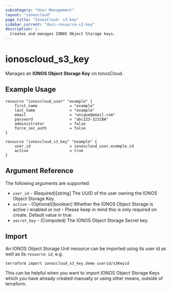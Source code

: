 ```yaml
---
subcategory: "User Management"
layout: "ionoscloud"
page_title: "IonosCloud: s3_key"
sidebar_current: "docs-resource-s3-key"
description: |-
  Creates and manages IONOS Object Storage keys.
---
```


# ionoscloud_s3_key

Manages an **IONOS Object Storage Key** on IonosCloud.

## Example Usage

```hcl
resource "ionoscloud_user" "example" {
    first_name              = "example"
    last_name               = "example"
    email                   = "unique@email.com"
    password                = "abc123-321CBA"
    administrator           = false
    force_sec_auth          = false
}

resource "ionoscloud_s3_key" "example" {
    user_id                 = ionoscloud_user.example.id
    active                  = true
}
```

## Argument Reference

The following arguments are supported:

- `user_id` - (Required)[string] The UUID of the user owning the IONOS Object Storage Key.
- `active` - (Optional)[boolean] Whether the IONOS Object Storage is active / enabled or not - Please keep in mind this is only required on create. Default value in true
- `secret_key` - (Computed)  The IONOS Object Storage Secret key.

## Import

An IONOS Object Storage Unit resource can be imported using its user id as well as its `resource id`, e.g.

```shell
terraform import ionoscloud_s3_key.demo userid/s3Keyid
```

This can be helpful when you want to import IONOS Object Storage Keys which you have already created manually or using other means, outside of terraform.
